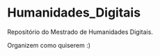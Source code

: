 # Humanidades_Digitais
Repositório do Mestrado de Humanidades Digitais.

Organizem como quiserem :)
